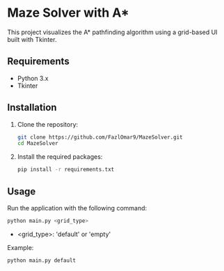 # Maze Solver with A*

This project visualizes the A* pathfinding algorithm using a grid-based UI built with Tkinter.

## Requirements

- Python 3.x
- Tkinter

## Installation

1. Clone the repository:
    ```sh
    git clone https://github.com/FazlOmar9/MazeSolver.git
    cd MazeSolver
    ```

2. Install the required packages:
    ```sh
    pip install -r requirements.txt
    ```

## Usage

Run the application with the following command:
```sh
python main.py <grid_type>
```

- <grid_type>: 'default' or 'empty'

Example:
```sh
python main.py default
```